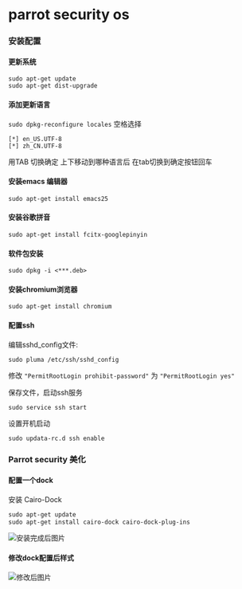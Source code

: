# parrot security os

### 安装配置

#### 更新系统

```
sudo apt-get update
sudo apt-get dist-upgrade
```


#### 添加更新语言

`sudo dpkg-reconfigure locales`
空格选择

```
[*] en_US.UTF-8
[*] zh_CN.UTF-8
```

用TAB 切换确定
上下移动到哪种语言后 在tab切换到确定按钮回车

#### 安装emacs 编辑器

`sudo apt-get install emacs25`


#### 安装谷歌拼音

`sudo apt-get install fcitx-googlepinyin`


#### 软件包安装

`sudo dpkg -i <***.deb>`


#### 安装chromium浏览器

`sudo apt-get install chromium`


#### 配置ssh

编辑sshd\_config文件:

`sudo pluma /etc/ssh/sshd_config`

修改 `"PermitRootLogin prohibit-password"` 为 `"PermitRootLogin yes"`

保存文件，启动ssh服务

`sudo service ssh start`

设置开机启动

`sudo updata-rc.d ssh enable`


### Parrot security 美化

#### 配置一个dock

安装 Cairo-Dock

```powershell
sudo apt-get update
sudo apt-get install cairo-dock cairo-dock-plug-ins

```

![安装完成后图片](../picture/cairo-dock-init.png)

#### 修改dock配置后样式

![修改后图片](../picture/cairo-dock-setting.png)

